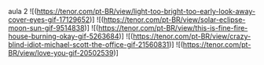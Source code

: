 aula 2
![(https://tenor.com/pt-BR/view/light-too-bright-too-early-look-away-cover-eyes-gif-17129652)]
![(https://tenor.com/pt-BR/view/solar-eclipse-moon-sun-gif-9514838)]
![(https://tenor.com/pt-BR/view/this-is-fine-fire-house-burning-okay-gif-5263684)]
![(https://tenor.com/pt-BR/view/crazy-blind-idiot-michael-scott-the-office-gif-21560831)]
![(https://tenor.com/pt-BR/view/love-you-gif-20502539)]
